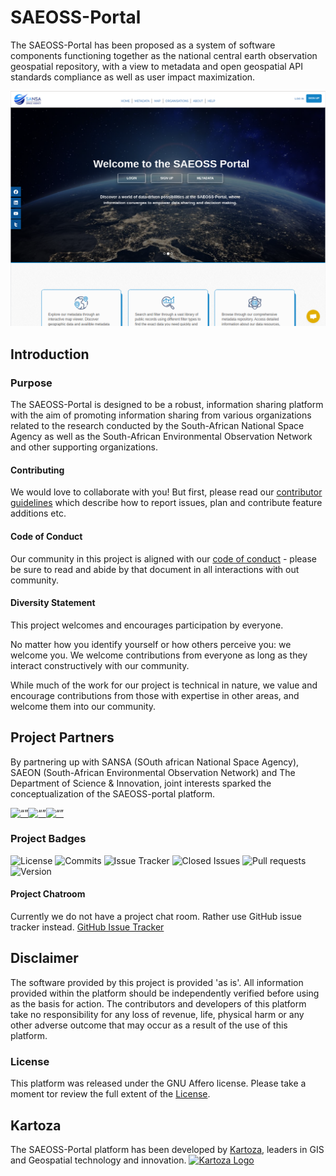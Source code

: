 # SAEOSS-Portal
<!-- This is the Home Page, replace all of the titles with relevant titles -->

The SAEOSS-Portal has been proposed as a system of software components functioning together as the national central earth observation geospatial repository, with a view to metadata and open geospatial API standards compliance as well as user impact maximization.
<!-- replace with one line product description -->

![main_screenshot](./img/Main_screenshot.png) <!-- change path to main screenshot, InaSAFE is a good reference -->

## Introduction

<!-- Insert introduction paragraphs here -->
<!-- Can also input short video demo of project here (YouTube link, etc) -->
<!-- Can contain Purpose/Why of project and the Scope of Project without use of sub-headings-->

### Purpose

The SAEOSS-Portal is designed to be a robust, information sharing platform with the aim of promoting information sharing from various organizations related to the research conducted by the South-African National Space Agency as well as the South-African Environmental Observation Network and other supporting organizations.

<!-- ### Project Roadmap -->
<!-- ![Project Roadmap]() -->
<!-- [Project Roadmap]() -->
<!-- Either insert link to roadmap or actual roadmap (Speak to team leads) -->

#### Contributing

We would love to collaborate with you! But first, please read our [contributor
guidelines](about/contributing.md) which describe how to report
issues, plan and contribute feature additions etc.

#### Code of Conduct

Our community in this project is aligned with our [code of
conduct](about/code-of-conduct.md) - please be sure to read and abide by that
document in all interactions with out community.

#### Diversity Statement

This project welcomes and encourages participation by everyone.

No matter how you identify yourself or how others perceive you: we welcome you.
We welcome contributions from everyone as long as they interact constructively
with our community.

While much of the work for our project is technical in nature, we value and
encourage contributions from those with expertise in other areas, and welcome
them into our community.

## Project Partners

By partnering up with SANSA (SOuth african National Space Agency), SAEON (South-African Environmental Observation Network) and The Department of Science & Innovation, joint interests sparked the conceptualization of the SAEOSS-portal platform. 

[<img src="https://raw.githubusercontent.com/kartoza/SAEOSS-Portal/main/docs/src/img/SANSA_Logo.png" alt= “” width="30%" height="auto">](https://www.sansa.org.za/)[<img src="https://raw.githubusercontent.com/kartoza/SAEOSS-Portal/main/docs/src/img/SAEONN_Logo.png" alt= “” width="30%" height="auto">](https://www.saeon.ac.za/)[<img src="https://raw.githubusercontent.com/kartoza/SAEOSS-Portal/main/docs/src/img/DSI_logo.png" alt= “” width="40%" height="auto">](https://www.dst.gov.za)

<!-- Insert Project Partner Logos and/or Links -->

<!-- #### Releases -->
<!-- Insert links to release pages -->
<!-- [GitHub releases page]() -->
<!-- [Releases page]() -->

### Project Badges

![License](https://img.shields.io/github/license/kartoza/SAEOSS-Portal.svg)
![Commits](https://img.shields.io/github/commits-since/kartoza/SAEOSS-Portal/{version}.svg)
![Issue Tracker](https://img.shields.io/github/issues/kartoza/SAEOSS-Portal.svg)
![Closed Issues](https://img.shields.io/github/issues-closed/kartoza/SAEOSS-Portal.svg)
![Pull requests](https://img.shields.io/github/issues-pr/kartoza/SAEOSS-Portal.svg)
![Version](https://img.shields.io/github/release/kartoza/SAEOSS-Portal.svg)

#### Project Chatroom

Currently we do not have a project chat room. Rather use GitHub issue tracker instead. [GitHub Issue Tracker](https://github.com/kartoza/SAEOSS-Portal/issues)
<!-- Insert links to chatroom pages if available, otherwise remove -->

<!-- #### Contributor License Agreement (CLA) -->
<!-- Insert links to CLA -->
<!-- [Contributor License Agreement]() -->

## Disclaimer

<div class="admonition warning">
The software provided by this project is provided 'as is'. All information provided within the platform should be independently verified before using as the basis for action. The contributors and developers of this platform take no responsibility for any loss of revenue, life, physical harm or any other adverse outcome that may occur as a result of the use of this platform.
</div>

### License

This platform was released under the GNU Affero license. Please take a moment tor review the full extent of the [License](./about/license.md).
<!-- Link to project license in about page -->

<!-- Keep the Kartoza Logo at the bottom of the page if the project allows -->

## Kartoza
The SAEOSS-Portal platform has been developed by [Kartoza](https://www.kartoza.com/), leaders in GIS and Geospatial technology and innovation. 
[![Kartoza Logo](https://raw.githubusercontent.com/kartoza/SAEOSS-Portal/62086df2ad0009ce393ee9a616dd36afe6781b7e/docs/src/img/logo.svg)](https://kartoza.com/)